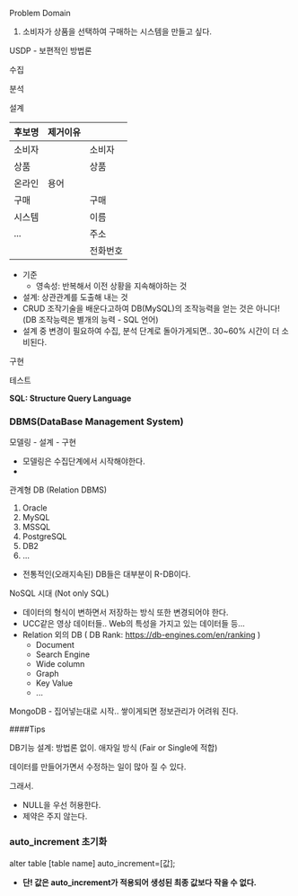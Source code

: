 Problem Domain

1. 소비자가 상품을 선택하여 구매하는 시스템을 만들고 싶다.



USDP - 보편적인 방법론

수집

분석

설계

| 후보명 | 제거이유 |          |
| ------ | -------- | -------- |
| 소비자 |          | 소비자   |
| 상품   |          | 상품     |
| 온라인 | 용어     |          |
| 구매   |          | 구매     |
| 시스템 |          | 이름     |
| ...    |          | 주소     |
|        |          | 전화번호 |

- 기준
  - 영속성: 반복해서 이전 상황을 지속해야하는 것
- 설계: 상관관계를 도출해 내는 것
- CRUD 조작기술을 배운다고하여 DB(MySQL)의 조작능력을 얻는 것은 아니다!
  (DB 조작능력은 별개의 능력 - SQL 언어)
- 설계 중 변경이 필요하여 수집, 분석 단계로 돌아가게되면.. 30~60% 시간이 더 소비된다.

구현

테스트



**SQL: Structure Query Language**



### DBMS(DataBase Management System)

모델링 - 설계 - 구현



* 모델링은 수집단계에서 시작해야한다.
* 

관계형 DB (Relation DBMS)

1. Oracle
2. MySQL
3. MSSQL
4. PostgreSQL
5. DB2
6. ...

* 전통적인(오래지속된) DB들은 대부분이 R-DB이다.





NoSQL 시대 (Not only SQL)

* 데이터의 형식이 변하면서 저장하는 방식 또한 변경되어야 한다.
* UCC같은 영상 데이터들.. Web의 특성을 가지고 있는 데이터들 등...
* Relation 외의 DB ( DB Rank: https://db-engines.com/en/ranking )
  * Document
  * Search Engine
  * Wide column
  * Graph
  * Key Value
  * ...

MongoDB - 집어넣는대로 시작.. 쌓이게되면 정보관리가 어려워 진다.



####Tips 

DB기능 설계: 방법론 없이. 애자일 방식 (Fair or Single에 적합)



데이터를 만들어가면서 수정하는 일이 많아 질 수 있다.

그래서.

* NULL을 우선 허용한다.
* 제약은 주지 않는다.





### auto_increment 초기화

alter table [table name] auto_increment=[값];

- **단! 값은 auto_increment가 적용되어 생성된 최종 값보다 작을 수 없다.**